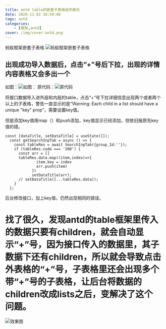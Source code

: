```yaml
---
title: antd table的嵌套子表格组件蔽坑
date: 2020-11-02 10:59:08
tags: antd
categories: 
    - [框架,antd]
cover: /img/cover-antd.png
---
```

蚂蚁框架嵌套子表格
![蚂蚁框架嵌套子表格](1.png)
## 出现成功导入数据后，点击“+”号后下拉，出现的详情内容表格又会多出一个

如图：![如图：](2.png)
原代码：![原代码](3.png)

将接口数据导入进外层和内层的table，点击“+”号下拉详细信息出现两个或者两个以上的子表格，警告一直显示的是“Warning: Each child in a list should have a unique "key" prop”，需要设置key值。

但是添加key值用map（）和push添加，key值显示已经添加，但依旧报原先key值的错。
```
const [dataTitle, setDataTitle] = useState([]);
  const getSearchInpTab = async () => {
    const tableRes = await SearchInpTab({group_Id:''});
    if (tableRes.code === '200') {
      const arr = []
      tableRes.data.map((item,index)=>{
              item.key = index
              arr.push(item)
            })
            setDataTitle(arr);
      // setDataTitle([...tableRes.data]);
    }
  };
```
后台修改接口，加上key值，仍然出现相同的错误。


# 找了很久，发现antd的table框架里传入的数据只要有children，就会自动显示“+”号，因为接口传入的数据里，其子数据下还有children，所以就会导致点击外表格的“+”号，子表格里还会出现多个带“+”号的子表格，让后台将数据的children改成lists之后，变解决了这个问题。
![效果图](4.png)